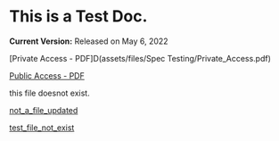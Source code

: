 # This is a Test Doc.

**Current Version:** Released on May 6, 2022

[Private Access - PDF]D(assets/files/Spec Testing/Private_Access.pdf)

[Public Access - PDF](Reason_Code_Legend_test.xlsx)

this file doesnot exist.

[not_a_file_updated](not_a_file_updated.pdf)

[test_file_not_exist](test_file_not_exist.pdf)

